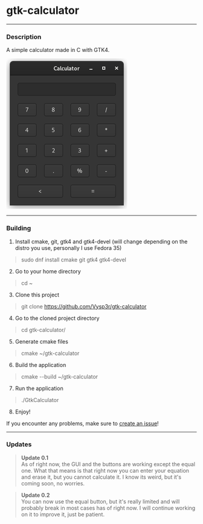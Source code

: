 # gtk-calculator
- - - -
### Description


A simple calculator made in C with GTK4.

![Calculator](/calculator.png)

- - - -
### Building
1. Install cmake, git, gtk4 and gtk4-devel (will change depending on the distro you use, personally I use Fedora 35)
>sudo dnf install cmake git gtk4 gtk4-devel
2. Go to your home directory
>cd ~
3. Clone this project 
>git clone https://github.com/Vysp3r/gtk-calculator
4. Go to the cloned project directory
>cd gtk-calculator/
5. Generate cmake files
>cmake ~/gtk-calculator
6. Build the application
>cmake --build ~/gtk-calculator
7. Run the application
>./GtkCalculator
8. Enjoy!

If you encounter any problems, make sure to [create an issue](https://github.com/Vysp3r/gtk-calculator/issues/new)!

- - - -
### Updates

>**Update 0.1**</br>
As of right now, the GUI and the buttons are working except the equal one.
What that means is that right now you can enter your equation and erase it, but you cannot calculate it. I know its weird, but it's coming soon, no worries.

>**Update 0.2**</br>
You can now use the equal button, but it's really limited and will probably break in most cases has of right now. I will continue working on it to improve it, just be patient.